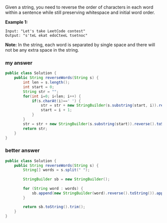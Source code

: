 Given a string, you need to reverse the order of characters in each word within a sentence while still preserving whitespace and initial word order.

**Example 1:**

```
Input: "Let's take LeetCode contest"
Output: "s'teL ekat edoCteeL tsetnoc"

```

**Note:** In the string, each word is separated by single space and there will not be any extra space in the string.

### my answer

```java
public class Solution {
    public String reverseWords(String s) {
        int len = s.length();
        int start = 0;
        String str = "";
        for(int i=0; i<len; i++) {
        	if(s.charAt(i)==' ') {
        		str = str + new StringBuilder(s.substring(start, i)).reverse().toString()+ " ";
        		start = i + 1;
        	}
        }
        str = str + new StringBuilder(s.substring(start)).reverse().toString();
        return str;
    }
}
```

### better answer

```java
public class Solution {
    public String reverseWords(String s) {
        String[] words = s.split(" ");
        
        StringBuilder sb = new StringBuilder();
        
        for (String word : words) {
            sb.append(new StringBuilder(word).reverse().toString()).append(" ");
        }
        
        return sb.toString().trim();
    }
}
```

